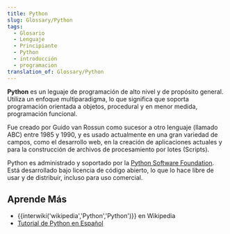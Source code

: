 ```yaml
---
title: Python
slug: Glossary/Python
tags:
  - Glosario
  - Lenguaje
  - Principiante
  - Python
  - introducción
  - programacion
translation_of: Glossary/Python
---
```


**Python** es un leguaje de programación de alto nivel y de propósito general. Utiliza un enfoque multiparadigma, lo que significa que soporta programación orientada a objetos, procedural y en menor medida, programación funcional.

Fue creado por Guido van Rossun como sucesor a otro lenguaje (llamado ABC) entre 1985 y 1990, y es usado actualmente en una gran variedad de campos, como el desarrollo web, en la creación de aplicaciones actuales y para la construcción de archivos de procesamiento por lotes (Scripts).

Python es administrado y soportado por la [Python Software Foundation](https://www.python.org/psf). Está desarrollado bajo licencia de código abierto, lo que lo hace libre de usar y de distribuir, incluso para uso comercial.

## Aprende Más

- {{interwiki('wikipedia','Python','Python')}} en Wikipedia
- [Tutorial de Python en Español](https://docs.python.org/es/3/tutorial/index.html)
